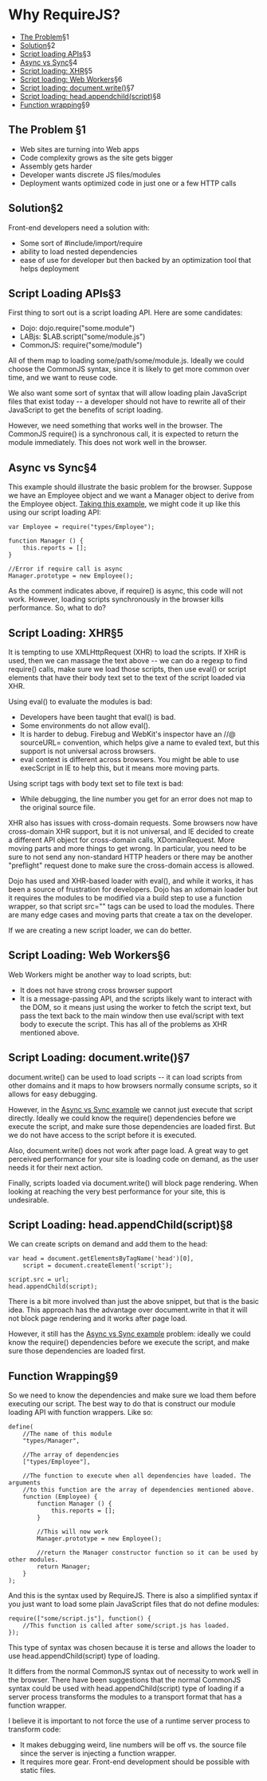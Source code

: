 <div id="directory" class="section">
<h1>Why RequireJS?</h1>

<ul class="index mono">
    <li class="hbox">
        <a href="#1">The Problem</a><span class="spacer boxFlex"></span><span>&sect;1</span>
    </li>
    <li class="hbox">
        <a href="#2">Solution</a><span class="spacer boxFlex"></span><span>&sect;2</span>
    </li>
    <li class="hbox">
        <a href="#3">Script loading APIs</a><span class="spacer boxFlex"></span><span>&sect;3</span>
    </li>
    <li class="hbox">
        <a href="#4">Async vs Sync</a><span class="spacer boxFlex"></span><span>&sect;4</span>
    </li>
    <li class="hbox">
        <a href="#5">Script loading: XHR</a><span class="spacer boxFlex"></span><span>&sect;5</span>
    </li>
    <li class="hbox">
        <a href="#6">Script loading: Web Workers</a><span class="spacer boxFlex"></span><span>&sect;6</span>
    </li>
    <li class="hbox">
        <a href="#7">Script loading: document.write()</a><span class="spacer boxFlex"></span><span>&sect;7</span>
    </li>
    <li class="hbox">
        <a href="#8">Script loading: head.appendchild(script)</a><span class="spacer boxFlex"></span><span>&sect;8</span>
    </li>
    <li class="hbox">
        <a href="#9">Function wrapping</a><span class="spacer boxFlex"></span><span>&sect;9</span>
    </li>
</ul>
</div>

<div class="section">
<h2>
<a name="1">The Problem</a>
<span class="sectionMark">&sect;1</span>
</h2>
<ul>
<li>Web sites are turning into Web apps</li>
<li>Code complexity grows as the site gets bigger</li>
<li>Assembly gets harder</li>
<li>Developer wants discrete JS files/modules</li>
<li>Deployment wants optimized code in just one or a few HTTP calls</li>
</ul>
</div>

<div class="section">
<h2><a name="2">Solution</a><span class="sectionMark">&sect;2</span></h2>

<p>Front-end developers need a solution with:</p>

<ul>
<li>Some sort of #include/import/require</li>
<li>ability to load nested dependencies</li>
<li>ease of use for developer but then backed by an optimization tool that helps deployment</li>
</ul>
</div>

<div class="section">
<h2><a name="3">Script Loading APIs</a><span class="sectionMark">&sect;3</span></h2>

<p>First thing to sort out is a script loading API. Here are some candidates:</p>

<ul>
<li>Dojo: dojo.require("some.module")</li>
<li>LABjs: $LAB.script("some/module.js")</li>
<li>CommonJS: require("some/module")</li>
</ul>

<p>All of them map to loading some/path/some/module.js. Ideally we could choose the CommonJS syntax, since it is likely to get more common over time, and we want to reuse code.</p>

<p>We also want some sort of syntax that will allow loading plain JavaScript files that exist today -- a developer should not have to rewrite all of their JavaScript to get the benefits of script loading.</p>

<p>However, we need something that works well in the browser. The CommonJS require() is a synchronous call, it is expected to return the module immediately. This does not work well in the browser.</p>
</div>

<div class="section">
<h2><a name="4">Async vs Sync</a><span class="sectionMark">&sect;4</span></h2>

<p>This example should illustrate the basic problem for the browser. Suppose we have an Employee object and we want a Manager object to derive from the Employee object. <a href="https://developer.mozilla.org/en/Core_JavaScript_1.5_Guide%3aThe_Employee_Example%3aCreating_the_Hierarchy">Taking this example</a>, we might code it up like this using our script loading API:</p>

<pre><code>var Employee = require("types/Employee");

function Manager () {
    this.reports = [];
}

//Error if require call is async
Manager.prototype = new Employee();
</code></pre>

<p>As the comment indicates above, if require() is async, this code will not work. However, loading scripts synchronously in the browser kills performance. So, what to do?</p>
</div>

<div class="section">
<h2><a name="5">Script Loading: XHR</a><span class="sectionMark">&sect;5</span></h2>

<p>It is tempting to use XMLHttpRequest (XHR) to load the scripts. If XHR is used, then we can massage the text above -- we can do a regexp to find require() calls, make sure we load those scripts, then use eval() or script elements that have their body text set to the text of the script loaded via XHR.</p>

<p>Using eval() to evaluate the modules is bad:</p>

<ul>
<li>Developers have been taught that eval() is bad.</li>
<li>Some environments do not allow eval().</li>
<li>It is harder to debug. Firebug and WebKit's inspector have an //@ sourceURL= convention, which helps give a name to evaled text, but this support is not universal across browsers.</li>
<li>eval context is different across browsers. You might be able to use execScript in IE to help this, but it means more moving parts.</li>
</ul>

<p>Using script tags with body text set to file text is bad:</p>

<ul>
<li>While debugging, the line number you get for an error does not map to the original source file.</li>
</ul>

<p>XHR also has issues with cross-domain requests. Some browsers now have cross-domain XHR support, but it is not universal, and IE decided to create a different API object for cross-domain calls, XDomainRequest. More moving parts and more things to get wrong. In particular, you need to be sure to not send any non-standard HTTP headers or there may be another "preflight" request done to make sure the cross-domain access is allowed.</p>

<p>Dojo has used and XHR-based loader with eval(), and while it works, it has been a source of frustration for developers. Dojo has an xdomain loader but it requires the modules to be modified via a build step to use a function wrapper, so that script src="" tags can be used to load the modules. There are many edge cases and moving parts that create a tax on the developer.</p>

<p>If we are creating a new script loader, we can do better.</p>
</div>

<div class="section">
<h2><a name="6">Script Loading: Web Workers</a><span class="sectionMark">&sect;6</span></h2>

<p>Web Workers might be another way to load scripts, but:</p>

<ul>
<li>It does not have strong cross browser support</li>
<li>It is a message-passing API, and the scripts likely want to interact with the DOM, so it means just using the worker to fetch the script text, but pass the text back to the main window then use eval/script with text body to execute the script. This has all of the problems as XHR mentioned above.</li>
</ul>
</div>

<div class="section">
<h2><a name="7">Script Loading: document.write()</a><span class="sectionMark">&sect;7</span></h2>

<p>document.write() can be used to load scripts -- it can load scripts from other domains and it maps to how browsers normally consume scripts, so it allows for easy debugging.</p>

<p>However, in the <a href="#async">Async vs Sync example</a> we cannot just execute that script directly. Ideally we could know the require() dependencies before we execute the script, and make sure those dependencies are loaded first. But we do not have access to the script before it is executed.</p>

<p>Also, document.write() does not work after page load. A great way to get perceived performance for your site is loading code on demand, as the user needs it for their next action.</p>

<p>Finally, scripts loaded via document.write() will block page rendering. When looking at reaching the very best performance for your site, this is undesirable.</p>
</div>

<div class="section">
<h2><a name="8">Script Loading: head.appendChild(script)</a><span class="sectionMark">&sect;8</span></h2>

<p>We can create scripts on demand and add them to the head:</p>

<pre><code>var head = document.getElementsByTagName('head')[0],
    script = document.createElement('script');

script.src = url;
head.appendChild(script);
</code></pre>

<p>There is a bit more involved than just the above snippet, but that is the basic idea. This approach has the advantage over document.write in that it will not block page rendering and it works after page load.</p>

<p>However, it still has the <a href="#async">Async vs Sync example</a> problem: ideally we could know the require() dependencies before we execute the script, and make sure those dependencies are loaded first.</p>
</div>

<div class="section">
<h2><a name="9">Function Wrapping</a><span class="sectionMark">&sect;9</span></h2>

<p>So we need to know the dependencies and make sure we load them before executing our script. The best way to do that is construct our module loading API with function wrappers. Like so:</p>

<pre><code>define(
    //The name of this module
    "types/Manager",

    //The array of dependencies
    ["types/Employee"],

    //The function to execute when all dependencies have loaded. The arguments
    //to this function are the array of dependencies mentioned above.
    function (Employee) {
        function Manager () {
            this.reports = [];
        }

        //This will now work
        Manager.prototype = new Employee();

        //return the Manager constructor function so it can be used by other modules.
        return Manager;
    }
);
</code></pre>

<p>And this is the syntax used by RequireJS. There is also a simplified syntax if you just want to load some plain JavaScript files that do not define modules:</p>

<pre><code>require(["some/script.js"], function() {
    //This function is called after some/script.js has loaded.
});
</code></pre>

<p>This type of syntax was chosen because it is terse and allows the loader to use head.appendChild(script) type of loading.</p>

<p>It differs from the normal CommonJS syntax out of necessity to work well in the browser. There have been suggestions that the normal CommonJS syntax could be used with head.appendChild(script) type of loading if a server process transforms the modules to a transport format that has a function wrapper.</p>

<p>I believe it is important to not force the use of a runtime server process to transform code:</p>

<ul>
<li>It makes debugging weird, line numbers will be off vs. the source file since the server is injecting a function wrapper.</li>
<li>It requires more gear. Front-end development should be possible with static files.</li>
</ul>
</div>